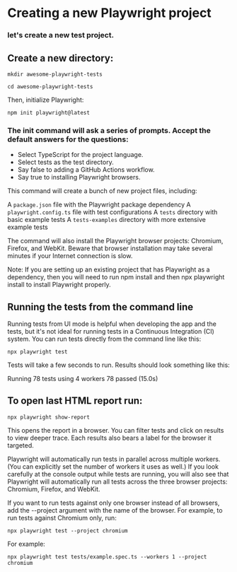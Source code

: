 
# Creating a new Playwright project

### let's create a new test project.  

## Create a new directory:

```mkdir awesome-playwright-tests```

```cd awesome-playwright-tests```

Then, initialize Playwright:

```npm init playwright@latest```

### The init command will ask a series of prompts. Accept the default answers for the questions:

* Select TypeScript for the project language.
* Select tests as the test directory.
* Say false to adding a GitHub Actions workflow.
* Say true to installing Playwright browsers.

This command will create a bunch of new project files, including:

A ```package.json``` file with the Playwright package dependency
A ```playwright.config.ts``` file with test configurations
A ```tests``` directory with basic example tests
A ```tests-examples``` directory with more extensive example tests

The command will also install the Playwright browser projects: Chromium, Firefox, and WebKit. Beware that browser installation may take several minutes if your Internet connection is slow.

Note: If you are setting up an existing project that has Playwright as a dependency, then you will need to run npm install and then npx playwright install to install Playwright properly.

## Running the tests from the command line

Running tests from UI mode is helpful when developing the app and the tests, but it's not ideal for running tests in a Continuous Integration (CI) system. You can run tests directly from the command line like this:

```npx playwright test```

Tests will take a few seconds to run. Results should look something like this:

Running 78 tests using 4 workers
  78 passed (15.0s)

## To open last HTML report run:

```npx playwright show-report```

This opens the report in a browser. You can filter tests and click on results to view deeper trace. Each results also bears a label for the browser it targeted.

Playwright will automatically run tests in parallel across multiple workers. (You can explicitly set the number of workers it uses as well.) If you look carefully at the console output while tests are running, you will also see that Playwright will automatically run all tests across the three browser projects: Chromium, Firefox, and WebKit.

If you want to run tests against only one browser instead of all browsers, add the --project argument with the name of the browser. For example, to run tests against Chromium only, run:

```npx playwright test --project chromium```

For example:

```npx playwright test tests/example.spec.ts --workers 1 --project chromium```

